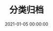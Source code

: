 ---
title: 分类归档
date: 2021-01-05 00:00:00
layout: "categories"
type: "categories"
comments: false
---